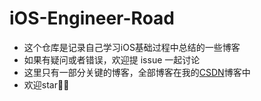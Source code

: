 # iOS-Engineer-Road

- 这个仓库是记录自己学习iOS基础过程中总结的一些博客
- 如果有疑问或者错误，欢迎提 issue 一起讨论
- 这里只有一部分关键的博客，全部博客在我的[CSDN](https://blog.csdn.net/qq_42347755)博客中
- 欢迎star👏👏